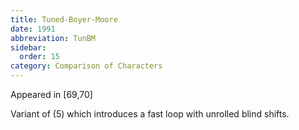 ```yaml
---
title: Tuned-Boyer-Moore
date: 1991
abbreviation: TunBM
sidebar:
  order: 15
category: Comparison of Characters
---
```


Appeared in [69,70]

Variant of (5) which introduces a fast loop with unrolled blind shifts.

